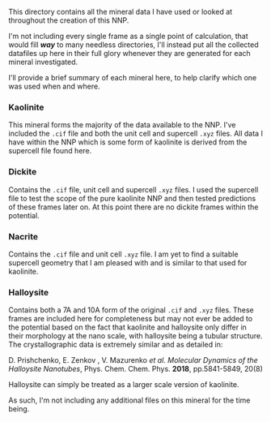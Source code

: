This directory contains all the mineral data I have used or looked at throughout the creation of this NNP.

I'm not including every single frame as a single point of calculation, that would fill ***way*** to many needless directories, I'll instead put all the collected datafiles up here in their full glory whenever they are generated for each mineral investigated.

I'll provide a brief summary of each mineral here, to help clarify which one was used when and where. 

### Kaolinite

This mineral forms the majority of the data available to the NNP. I've included the `.cif` file and both the unit cell and supercell `.xyz` files. All data I have within the NNP which is some form of kaolinite is derived from the supercell file found here. 

### Dickite

Contains the `.cif` file, unit cell and supercell `.xyz` files. I used the supercell file to test the scope of the pure kaolinite NNP and then tested predictions of these frames later on. At this point there are no dickite frames within the potential.

### Nacrite

Contains the `.cif` file and unit cell `.xyz` file. I am yet to find a suitable supercell geometry that I am pleased with and is similar to that used for kaolinite.

### Halloysite

Contains both a 7A and 10A form of the original `.cif` and `.xyz` files. These frames are included here for completeness but may not ever be added to the potential based on the fact that kaolinite and halloysite only differ in their morphology at the nano scale, with halloysite being a tubular structure. The crystallographic data is extremely similar and as detailed in: 

D. Prishchenko, E. Zenkov , V. Mazurenko *et al.* *Molecular Dynamics of the Halloysite Nanotubes*, Phys. Chem. Chem. Phys. **2018**, pp.5841-5849, 20(8)

Halloysite can simply be treated as a larger scale version of kaolinite. 

As such, I'm not including any additional files on this mineral for the time being.
